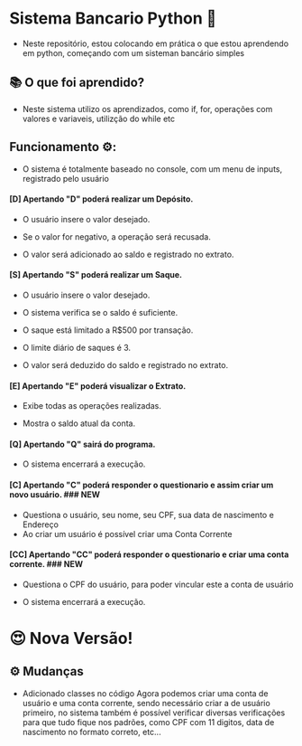 # Sistema Bancario Python 🐍

- Neste repositório, estou colocando em prática o que estou aprendendo em python, começando com um sisteman bancário simples

## 📚 O que foi aprendido?

- Neste sistema utilizo os aprendizados, como if, for, operações com valores e variaveis, utilizção do while etc

## Funcionamento ⚙️:

- O sistema é totalmente baseado no console, com um menu de inputs, registrado pelo usuário 

#### [D] Apertando "D" poderá realizar um Depósito.

- O usuário insere o valor desejado.

- Se o valor for negativo, a operação será recusada.

- O valor será adicionado ao saldo e registrado no extrato.

#### [S] Apertando "S" poderá realizar um Saque.

- O usuário insere o valor desejado.

- O sistema verifica se o saldo é suficiente.

- O saque está limitado a R$500 por transação.

- O limite diário de saques é 3.

- O valor será deduzido do saldo e registrado no extrato.

#### [E] Apertando "E" poderá visualizar o Extrato.

- Exibe todas as operações realizadas.

- Mostra o saldo atual da conta.

#### [Q] Apertando "Q" sairá do programa.

- O sistema encerrará a execução.

#### [C] Apertando "C" poderá responder o questionario e assim criar um novo usuário. ### NEW

- Questiona o usuário, seu nome, seu CPF, sua data de nascimento e Endereço
- Ao criar um usuário é possível criar uma Conta Corrente

#### [CC] Apertando "CC" poderá responder o questionario e criar uma conta corrente. ### NEW

- Questiona o CPF do usuário, para poder vincular este a conta de usuário

- O sistema encerrará a execução.


# 😍 Nova Versão!

## ⚙️ Mudanças 

- Adicionado classes no código
  Agora podemos criar uma conta de usuário e uma conta corrente, sendo necessário criar a de usuário primeiro, no sistema também é possível verificar diversas verificações para que tudo fique nos padrões, como CPF com 11 digitos, data de nascimento no formato correto, etc...
  



